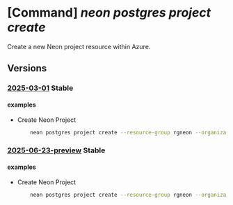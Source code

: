 # [Command] _neon postgres project create_

Create a new Neon project resource within Azure.

## Versions

### [2025-03-01](/Resources/mgmt-plane/L3N1YnNjcmlwdGlvbnMve30vcmVzb3VyY2Vncm91cHMve30vcHJvdmlkZXJzL25lb24ucG9zdGdyZXMvb3JnYW5pemF0aW9ucy97fS9wcm9qZWN0cy97fQ==/2025-03-01.xml) **Stable**

<!-- mgmt-plane /subscriptions/{}/resourcegroups/{}/providers/neon.postgres/organizations/{}/projects/{} 2025-03-01 -->

#### examples

- Create Neon Project
    ```bash
        neon postgres project create --resource-group rgneon --organization-name neon-org --project-name neon-project --region eastus2 --pg-version 17 --branch "{branch-name:main, role-name:owner_role,database-name:neondb}"
    ```

### [2025-06-23-preview](/Resources/mgmt-plane/L3N1YnNjcmlwdGlvbnMve30vcmVzb3VyY2Vncm91cHMve30vcHJvdmlkZXJzL25lb24ucG9zdGdyZXMvb3JnYW5pemF0aW9ucy97fS9wcm9qZWN0cy97fQ==/2025-06-23-preview.xml) **Stable**

<!-- mgmt-plane /subscriptions/{}/resourcegroups/{}/providers/neon.postgres/organizations/{}/projects/{} 2025-06-23-preview -->

#### examples

- Create Neon Project
    ```bash
        neon postgres project create --resource-group rgneon --organization-name neon-org --project-name neon-project --region eastus2 --pg-version 17 --branch "{branch-name:main, role-name:owner_role,database-name:neondb}"
    ```
